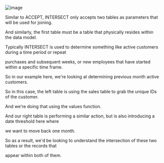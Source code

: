 ![image](https://github.com/liubovkyry/DAX/assets/118057504/18559593-1128-4b51-b6c3-5207aff25496)

Similar to ACCEPT, INTERSECT only accepts two tables as parameters that will be used for joining.

And similarly, the first table must be a table that physically resides within the data model.

Typically INTERSECT is used to determine something like active customers during a time period or repeat

purchases and subsequent weeks, or new employees that have started within a specific time frame.

So in our example here, we're looking at determining previous month active customers.

So in this case, the left table is using the sales table to grab the unique IDs of the customer.

And we're doing that using the values function.

And our right table is performing a similar action, but is also introducing a date threshold here where

we want to move back one month.

So as a result, we'd be looking to understand the intersection of these two tables or the records that

appear within both of them.
